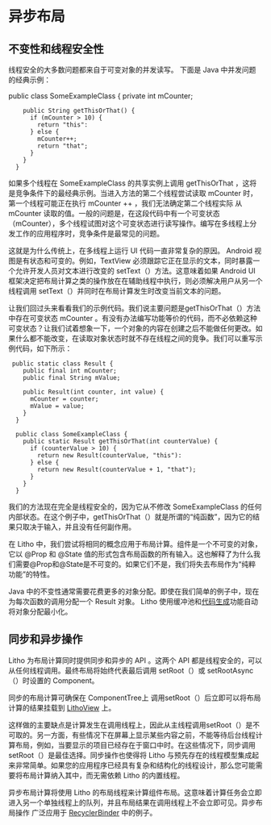 # 异步布局

## 不变性和线程安全性
线程安全的大多数问题都来自于可变对象的并发读写。 下面是 Java 中并发问题的经典示例：
	
public class SomeExampleClass {
	    private int mCounter;
	
	    public String getThisOrThat() {
	      if (mCounter > 10) {
	        return "this":
	      } else {
	        mCounter++;
	        return "that";
	      }
	    }
	  }


如果多个线程在 SomeExampleClass 的共享实例上调用 getThisOrThat ，这将是竞争条件下的最经典示例。当进入方法的第二个线程尝试读取 mCounter 时，第一个线程可能正在执行 mCounter ++ ，我们无法确定第二个线程实际 从mCounter 读取的值。一般的问题是，在这段代码中有一个可变状态（mCounter），多个线程试图对这个可变状态进行读写操作。编写在多线程上分发工作的应用程序时，竞争条件是最常见的问题。

这就是为什么传统上，在多线程上运行 UI 代码一直非常复杂的原因。 Android 视图是有状态和可变的。例如，TextView 必须跟踪它正在显示的文本，同时暴露一个允许开发人员对文本进行改变的 setText（）方法。这意味着如果 Android UI 框架决定把布局计算之类的操作放在在辅助线程中执行，则必须解决用户从另一个线程调用 setText（）并同时在布局计算发生时改变当前文本的问题。

让我们回过头来看看我们的示例代码。我们说主要问题是getThisOrThat（）方法中存在可变状态 mCounter 。有没有办法编写功能等价的代码，而不必依赖这种可变状态？让我们试着想象一下，一个对象的内容在创建之后不能做任何更改。如果什么都不能改变，在读取对象状态时就不存在线程之间的竞争。我们可以重写示例代码，如下所示：

	 public static class Result {
	    public final int mCounter;
	    public final String mValue;
	
	    public Result(int counter, int value) {
	      mCounter = counter;
	      mValue = value;
	    }
	  }
	
	  public class SomeExampleClass {
	    public static Result getThisOrThat(int counterValue) {
	      if (counterValue > 10) {
	        return new Result(counterValue, "this"):
	      } else {
	        return new Result(counterValue + 1, "that");
	      }
	    }
	  }


我们的方法现在完全是线程安全的，因为它从不修改 SomeExampleClass 的任何内部状态。在这个例子中，getThisOrThat（）就是所谓的“纯函数”，因为它的结果只取决于输入，并且没有任何副作用。

在 Litho 中，我们尝试将相同的概念应用于布局计算。组件是一个不可变的对象，它以 @Prop 和 @State 值的形式包含布局函数的所有输入。这也解释了为什么我们需要@Prop和@State是不可变的。如果它们不是，我们将失去布局作为“纯粹功能”的特性。

Java 中的不变性通常需要花费更多的对象分配。即使在我们简单的例子中，现在为每次函数的调用分配一个 Result 对象。 Litho 使用缓冲池和[代码生成](https://fblitho.com/docs/codegen)功能自动将对象分配最小化。

## 同步和异步操作

Litho 为布局计算同时提供同步和异步的 API 。这两个 API 都是线程安全的，可以从任何线程调用。最终布局将始终代表最后调用 setRoot（）或 setRootAsync（）时设置的 Component。

同步的布局计算可确保在 ComponentTree上 调用setRoot（）后立即可以将布局计算的结果挂载到 [LithoView](https://fblitho.com/javadoc/com/facebook/litho/LithoView) 上。

这样做的主要缺点是计算发生在调用线程上，因此从主线程调用setRoot（）是不可取的。另一方面，有些情况下在屏幕上显示某些内容之前，不能等待后台线程计算布局，例如，当要显示的项目已经存在于窗口中时。在这些情况下，同步调用setRoot（）是最佳选择。同步操作也使得将 Litho 与预先存在的线程模型集成起来非常简单。如果您的应用程序已经具有复杂和结构化的线程设计，那么您可能需要将布局计算纳入其中，而无需依赖 Litho 的内置线程。

异步布局计算将使用 Litho 的布局线程来计算组件布局。这意味着计算任务会立即进入另一个单独线程上的队列，并且布局结果在调用线程上不会立即可见。异步布局操作 广泛应用于 [RecyclerBinder](https://fblitho.com/docs/recycler-component) 中的例子。